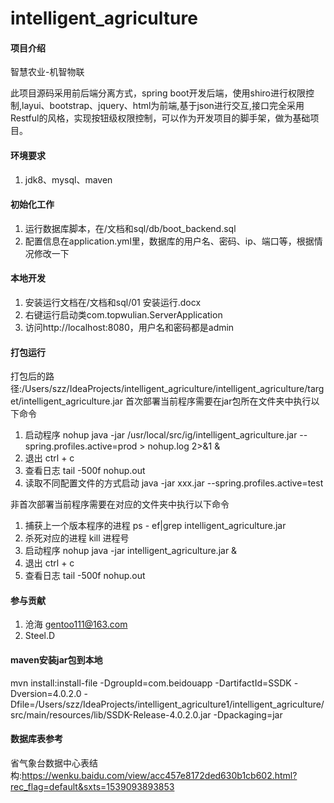 # intelligent_agriculture

#### 项目介绍
智慧农业-机智物联

此项目源码采用前后端分离方式，spring boot开发后端，使用shiro进行权限控制,layui、bootstrap、jquery、html为前端,基于json进行交互,接口完全采用Restful的风格，实现按钮级权限控制，可以作为开发项目的脚手架，做为基础项目。

#### 环境要求
1. jdk8、mysql、maven

#### 初始化工作
1. 运行数据库脚本，在/文档和sql/db/boot_backend.sql
2. 配置信息在application.yml里，数据库的用户名、密码、ip、端口等，根据情况修改一下

#### 本地开发
1. 安装运行文档在/文档和sql/01 安装运行.docx
2. 右键运行启动类com.topwulian.ServerApplication
3. 访问http://localhost:8080，用户名和密码都是admin

#### 打包运行
打包后的路径:/Users/szz/IdeaProjects/intelligent_agriculture/intelligent_agriculture/target/intelligent_agriculture.jar
首次部署当前程序需要在jar包所在文件夹中执行以下命令
1. 启动程序 nohup java -jar  /usr/local/src/ig/intelligent_agriculture.jar --spring.profiles.active=prod  > nohup.log 2>&1 &
2. 退出 ctrl + c 
3. 查看日志 tail -500f nohup.out
4. 读取不同配置文件的方式启动 java -jar xxx.jar --spring.profiles.active=test

非首次部署当前程序需要在对应的文件夹中执行以下命令
1. 捕获上一个版本程序的进程 ps - ef|grep intelligent_agriculture.jar 
2. 杀死对应的进程 kill 进程号 
3. 启动程序 nohup java -jar intelligent_agriculture.jar & 
4. 退出 ctrl + c 
5. 查看日志 tail -500f nohup.out

#### 参与贡献
1. 沧海 gentoo111@163.com
2. Steel.D

#### maven安装jar包到本地
mvn install:install-file -DgroupId=com.beidouapp -DartifactId=SSDK -Dversion=4.0.2.0 -Dfile=/Users/szz/IdeaProjects/intelligent_agriculture1/intelligent_agriculture/src/main/resources/lib/SSDK-Release-4.0.2.0.jar -Dpackaging=jar

#### 数据库表参考
省气象台数据中心表结构:https://wenku.baidu.com/view/acc457e8172ded630b1cb602.html?rec_flag=default&sxts=1539093893853
